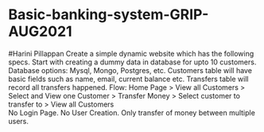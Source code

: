 # Basic-banking-system-GRIP-AUG2021
#Harini Pillappan
Create a simple dynamic website which has the following specs.
Start with creating a dummy data in database for upto 10 customers. 
Database options: Mysql, Mongo, Postgres, etc. Customers table will have basic fields such as name, email, current balance etc. 
Transfers table will record all transfers happened. 
Flow: Home Page > View all Customers > Select and View one Customer > Transfer Money > Select customer to transfer to > View all Customers  
No Login Page. 
No User Creation. 
Only transfer of money between multiple users.
